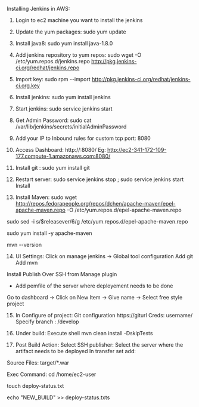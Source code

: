 Installing Jenkins in AWS:

1. Login to ec2 machine you want to install the jenkins

2. Update the yum packages: sudo yum update

3. Install java8: sudo yum install java-1.8.0

4. Add jenkins repository to yum repos: sudo wget -O /etc/yum.repos.d/jenkins.repo 
http://pkg.jenkins-ci.org/redhat/jenkins.repo

5. Import key: sudo rpm --import http://pkg.jenkins-ci.org/redhat/jenkins-ci.org.key

6. Install jenkins: sudo yum install jenkins

7. Start jenkins: sudo service jenkins start

8. Get Admin Password: sudo cat /var/lib/jenkins/secrets/initialAdminPassword

9. Add your IP to Inbound rules for custom tcp port: 8080

10. Access Dashboard: http://<public-ip>:8080/
Eg: http://ec2-341-172-109-177.compute-1.amazonaws.com:8080/

11. Install git : sudo yum install git

12. Restart server: sudo service jenkins stop ; sudo service jenkins start
Install

13. Install Maven:
sudo wget http://repos.fedorapeople.org/repos/dchen/apache-maven/epel-apache-maven.repo -O /etc/yum.repos.d/epel-apache-maven.repo

sudo sed -i s/\$releasever/6/g /etc/yum.repos.d/epel-apache-maven.repo

sudo yum install -y apache-maven

mvn --version

14. UI Settings:
Click on manage jenkins -> Global tool configuration
Add git
Add mvn

Install Publish Over SSH from Manage plugin
- Add pemfile of the server where deployement needs to be done

Go to dashboard -> Click on New Item -> Give name <mastermindds3> -> Select free style project

15. In Configure of project:
Git configuration
	https://giturl
Creds: username/<personal access token for git>
Specify branch : /develop

16. Under build:
Execute shell
mvn clean install -DskipTests

17. Post Build Action:
Select SSH publisher:
Select the server where the artifact needs to be deployed
In transfer set add: 

Source Files: target/*.war

Exec Command:
cd /home/ec2-user

touch deploy-status.txt

echo "NEW_BUILD" >> deploy-status.txts
